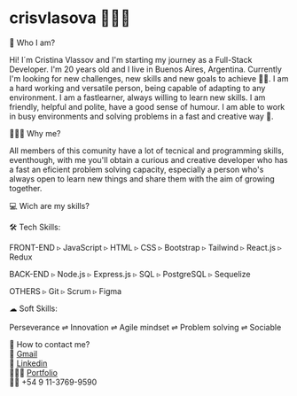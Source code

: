 ﻿# crisvlasova 👩🏼‍💻

👀 Who I am?

Hi! I´m Cristina Vlassov and I'm starting my journey as a Full-Stack Developer. I'm 20 years old and I live in Buenos Aires, Argentina. Currently
I'm looking for new challenges, new skills and new goals to achieve 💪🏼. I am a hard working and versatile person, being capable of adapting to any environment. I am a fastlearner, always willing to learn new skills. I am friendly, helpful and polite, have a good sense of humour. I am able to work in busy environments and solving problems in a fast and creative way 🎨.


👩🏼‍💼 Why me?

All members of this comunity have a lot of tecnical and programming skills, eventhough, with me you'll obtain a curious and creative developer who has a fast an eficient problem solving capacity, especially a person who's always open to learn new things and share them with the aim of growing together.

💻 Wich are my skills?

🛠 Tech Skills: 

FRONT-END
▹ JavaScript
▹ HTML
▹ CSS
▹ Bootstrap
▹ Tailwind
▹ React.js
▹ Redux

BACK-END
▹ Node.js
▹ Express.js
▹ SQL
▹ PostgreSQL
▹ Sequelize

OTHERS
▹ Git
▹ Scrum
▹ Figma

☁ Soft Skills:
<br/>
<br/>
Perseverance ⇌ Innovation ⇌ Agile mindset ⇌ Problem solving ⇌ Sociable


📲 How to contact me?
<br/>
📨 <a href='mailto:vlasovacristina@gmail.com' alt='gmail' target='_blank' rel='noopener noreferrer'>Gmail</a>
<br/>
🔗 <a href='https://www.linkedin.com/in/cristina-mikaela-vlassov-rodiguina-42a0a1236/' alt='linkedin' target='_blank' rel='noopener noreferrer'>Linkedin</a>
<br/>
👩🏼‍🏭 <a href='https://cristinavlassov.vercel.app' alt='portfolio' target='_blank' rel='noopener noreferrer'>Portfolio</a>
<br/>
🤳🏼 +54 9 11-3769-9590
